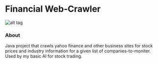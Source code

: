 # Financial Web-Crawler

![alt tag](http://i.imgur.com/a9xqDaq.jpg)

### About

Java project that crawls yahoo finance and other business sites for stock prices and industry information for a given list of companies-to-moniter. Used by my basic AI for stock trading.
